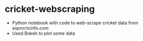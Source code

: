 # cricket-webscraping

- Python notebook with code to web-scrape cricket data from espncricinfo.com
- Used Bokeh to plot some data
